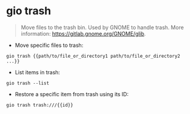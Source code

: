 # gio trash

> Move files to the trash bin.
> Used by GNOME to handle trash.
> More information: <https://gitlab.gnome.org/GNOME/glib>.

- Move specific files to trash:

`gio trash {{path/to/file_or_directory1 path/to/file_or_directory2 ...}}`

- List items in trash:

`gio trash --list`

- Restore a specific item from trash using its ID:

`gio trash trash:///{{id}}`
